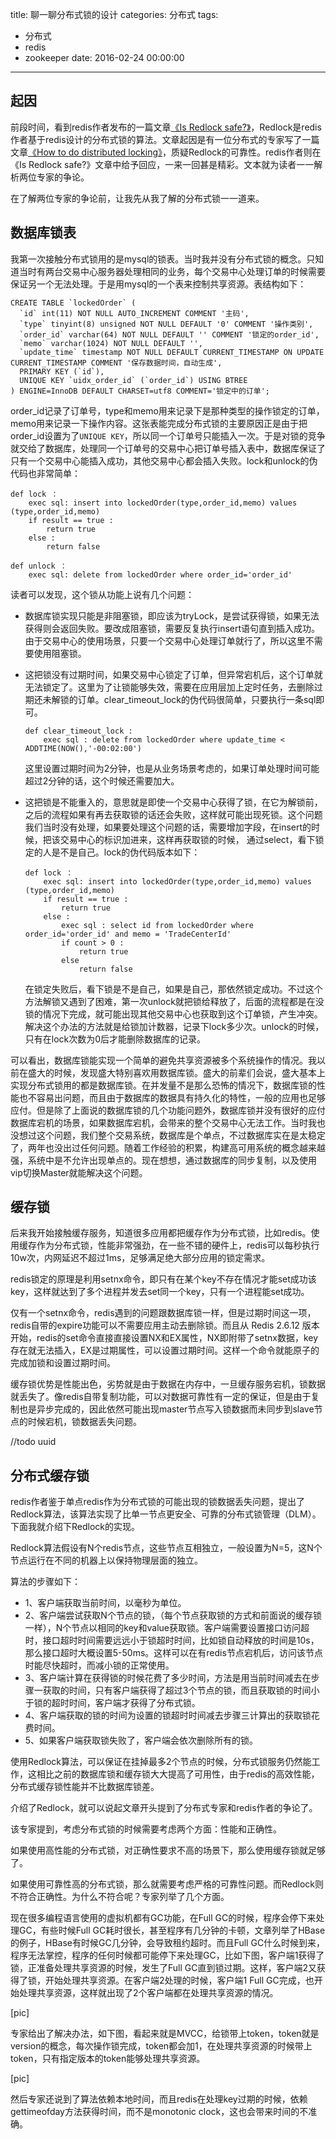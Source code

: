 title: 聊一聊分布式锁的设计
categories: 分布式
tags: 
- 分布式
- redis
- zookeeper
date: 2016-02-24 00:00:00

---

## 起因

前段时间，看到redis作者发布的一篇文章[《Is Redlock safe?》](http://antirez.com/news/101)，Redlock是redis作者基于redis设计的分布式锁的算法。文章起因是有一位分布式的专家写了一篇文章[《How to do distributed locking》](http://martin.kleppmann.com/2016/02/08/how-to-do-distributed-locking.html)，质疑Redlock的可靠性。redis作者则在《Is Redlock safe?》文章中给予回应，一来一回甚是精彩。文本就为读者一一解析两位专家的争论。

在了解两位专家的争论前，让我先从我了解的分布式锁一一道来。

## 数据库锁表

我第一次接触分布式锁用的是mysql的锁表。当时我并没有分布式锁的概念。只知道当时有两台交易中心服务器处理相同的业务，每个交易中心处理订单的时候需要保证另一个无法处理。于是用mysql的一个表来控制共享资源。表结构如下：

	CREATE TABLE `lockedOrder` (
	  `id` int(11) NOT NULL AUTO_INCREMENT COMMENT '主码',
	  `type` tinyint(8) unsigned NOT NULL DEFAULT '0' COMMENT '操作类别',
	  `order_id` varchar(64) NOT NULL DEFAULT '' COMMENT '锁定的order_id',
	  `memo` varchar(1024) NOT NULL DEFAULT '',
	  `update_time` timestamp NOT NULL DEFAULT CURRENT_TIMESTAMP ON UPDATE CURRENT_TIMESTAMP COMMENT '保存数据时间，自动生成',
	  PRIMARY KEY (`id`),
	  UNIQUE KEY `uidx_order_id` (`order_id`) USING BTREE
	) ENGINE=InnoDB DEFAULT CHARSET=utf8 COMMENT='锁定中的订单';
	
order_id记录了订单号，type和memo用来记录下是那种类型的操作锁定的订单，memo用来记录一下操作内容。这张表能完成分布式锁的主要原因正是由于把order_id设置为了`UNIQUE KEY`，所以同一个订单号只能插入一次。于是对锁的竞争就交给了数据库，处理同一个订单号的交易中心把订单号插入表中，数据库保证了只有一个交易中心能插入成功，其他交易中心都会插入失败。lock和unlock的伪代码也非常简单：

	def lock ：
		exec sql: insert into lockedOrder(type,order_id,memo) values (type,order_id,memo)
		if result == true :
			return true
		else :
			return false

	def unlock ：
		exec sql: delete from lockedOrder where order_id='order_id'
		
读者可以发现，这个锁从功能上说有几个问题：

*	数据库锁实现只能是非阻塞锁，即应该为tryLock，是尝试获得锁，如果无法获得则会返回失败。要改成阻塞锁，需要反复执行insert语句直到插入成功。由于交易中心的使用场景，只要一个交易中心处理订单就行了，所以这里不需要使用阻塞锁。
*	这把锁没有过期时间，如果交易中心锁定了订单，但异常宕机后，这个订单就无法锁定了。这里为了让锁能够失效，需要在应用层加上定时任务，去删除过期还未解锁的订单。clear_timeout_lock的伪代码很简单，只要执行一条sql即可。

		def clear_timeout_lock :
			exec sql : delete from lockedOrder where update_time <  ADDTIME(NOW(),'-00:02:00')
			
	这里设置过期时间为2分钟，也是从业务场景考虑的，如果订单处理时间可能超过2分钟的话，这个时候还需要加大。
*	这把锁是不能重入的，意思就是即使一个交易中心获得了锁，在它为解锁前，之后的流程如果有再去获取锁的话还会失败，这样就可能出现死锁。这个问题我们当时没有处理，如果要处理这个问题的话，需要增加字段，在insert的时候，把该交易中心的标识加进来，这样再获取锁的时候， 通过select，看下锁定的人是不是自己。lock的伪代码版本如下：

		def lock ：
			exec sql: insert into lockedOrder(type,order_id,memo) values (type,order_id,memo)
			if result == true :
				return true
			else :
				exec sql : select id from lockedOrder where order_id='order_id' and memo = 'TradeCenterId'
				if count > 0 :
					return true
				else 
					return false
	
	在锁定失败后，看下锁是不是自己，如果是自己，那依然锁定成功。不过这个方法解锁又遇到了困难，第一次unlock就把锁给释放了，后面的流程都是在没锁的情况下完成，就可能出现其他交易中心也获取到这个订单锁，产生冲突。解决这个办法的方法就是给锁加计数器，记录下lock多少次。unlock的时候，只有在lock次数为0后才能删除数据库的记录。
	
可以看出，数据库锁能实现一个简单的避免共享资源被多个系统操作的情况。我以前在盛大的时候，发现盛大特别喜欢用数据库锁。盛大的前辈们会说，盛大基本上实现分布式锁用的都是数据库锁。在并发量不是那么恐怖的情况下，数据库锁的性能也不容易出问题，而且由于数据库的数据具有持久化的特性，一般的应用也足够应付。但是除了上面说的数据库锁的几个功能问题外，数据库锁并没有很好的应付数据库宕机的场景，如果数据库宕机，会带来的整个交易中心无法工作。当时我也没想过这个问题，我们整个交易系统，数据库是个单点，不过数据库实在是太稳定了，两年也没出过任何问题。随着工作经验的积累，构建高可用系统的概念越来越强，系统中是不允许出现单点的。现在想想，通过数据库的同步复制，以及使用vip切换Master就能解决这个问题。

## 缓存锁

后来我开始接触缓存服务，知道很多应用都把缓存作为分布式锁，比如redis。使用缓存作为分布式锁，性能非常强劲，在一些不错的硬件上，redis可以每秒执行10w次，内网延迟不超过1ms，足够满足绝大部分应用的锁定需求。

redis锁定的原理是利用setnx命令，即只有在某个key不存在情况才能set成功该key，这样就达到了多个进程并发去set同一个key，只有一个进程能set成功。

仅有一个setnx命令，redis遇到的问题跟数据库锁一样，但是过期时间这一项，redis自带的expire功能可以不需要应用主动去删除锁。而且从 Redis 2.6.12 版本开始，redis的set命令直接直接设置NX和EX属性，NX即附带了setnx数据，key存在就无法插入，EX是过期属性，可以设置过期时间。这样一个命令就能原子的完成加锁和设置过期时间。

缓存锁优势是性能出色，劣势就是由于数据在内存中，一旦缓存服务宕机，锁数据就丢失了。像redis自带复制功能，可以对数据可靠性有一定的保证，但是由于复制也是异步完成的，因此依然可能出现master节点写入锁数据而未同步到slave节点的时候宕机，锁数据丢失问题。

//todo uuid


## 分布式缓存锁

redis作者鉴于单点redis作为分布式锁的可能出现的锁数据丢失问题，提出了Redlock算法，该算法实现了比单一节点更安全、可靠的分布式锁管理（DLM）。下面我就介绍下Redlock的实现。

Redlock算法假设有N个redis节点，这些节点互相独立，一般设置为N=5，这N个节点运行在不同的机器上以保持物理层面的独立。

算法的步骤如下：

*	1、客户端获取当前时间，以毫秒为单位。
*	2、客户端尝试获取N个节点的锁，（每个节点获取锁的方式和前面说的缓存锁一样），N个节点以相同的key和value获取锁。客户端需要设置接口访问超时，接口超时时间需要远远小于锁超时时间，比如锁自动释放的时间是10s，那么接口超时大概设置5-50ms。这样可以在有redis节点宕机后，访问该节点时能尽快超时，而减小锁的正常使用。
*	3、客户端计算在获得锁的时候花费了多少时间，方法是用当前时间减去在步骤一获取的时间，只有客户端获得了超过3个节点的锁，而且获取锁的时间小于锁的超时时间，客户端才获得了分布式锁。
*	4、客户端获取的锁的时间为设置的锁超时时间减去步骤三计算出的获取锁花费时间。
*	5、如果客户端获取锁失败了，客户端会依次删除所有的锁。

使用Redlock算法，可以保证在挂掉最多2个节点的时候，分布式锁服务仍然能工作，这相比之前的数据库锁和缓存锁大大提高了可用性，由于redis的高效性能，分布式缓存锁性能并不比数据库锁差。

介绍了Redlock，就可以说起文章开头提到了分布式专家和redis作者的争论了。

该专家提到，考虑分布式锁的时候需要考虑两个方面：性能和正确性。

如果使用高性能的分布式锁，对正确性要求不高的场景下，那么使用缓存锁就足够了。

如果使用可靠性高的分布式锁，那么就需要考虑严格的可靠性问题。而Redlock则不符合正确性。为什么不符合呢？专家列举了几个方面。

现在很多编程语言使用的虚拟机都有GC功能，在Full GC的时候，程序会停下来处理GC，有些时候Full GC耗时很长，甚至程序有几分钟的卡顿，文章列举了HBase的例子，HBase有时候GC几分钟，会导致租约超时。而且Full GC什么时候到来，程序无法掌控，程序的任何时候都可能停下来处理GC，比如下图，客户端1获得了锁，正准备处理共享资源的时候，发生了Full GC直到锁过期。这样，客户端2又获得了锁，开始处理共享资源。在客户端2处理的时候，客户端1 Full GC完成，也开始处理共享资源，这样就出现了2个客户端都在处理共享资源的情况。

[pic]

专家给出了解决办法，如下图，看起来就是MVCC，给锁带上token，token就是version的概念，每次操作锁完成，token都会加1，在处理共享资源的时候带上token，只有指定版本的token能够处理共享资源。

[pic]

然后专家还说到了算法依赖本地时间，而且redis在处理key过期的时候，依赖gettimeofday方法获得时间，而不是monotonic clock，这也会带来时间的不准确。
